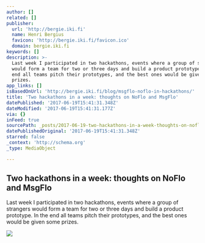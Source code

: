 ```yaml
---
author: []
related: []
publisher:
  url: 'http://bergie.iki.fi'
  name: Henri Bergius
  favicon: 'http://bergie.iki.fi/favicon.ico'
  domain: bergie.iki.fi
keywords: []
description: >-
  Last week I participated in two hackathons, events where a group of strangers
  would form a team for two or three days and build a product prototype. In the
  end all teams pitch their prototypes, and the best ones would be given some
  prizes.
app_links: []
isBasedOnUrl: 'http://bergie.iki.fi/blog/msgflo-noflo-in-hackathons/'
title: 'Two hackathons in a week: thoughts on NoFlo and MsgFlo'
datePublished: '2017-06-19T15:41:31.348Z'
dateModified: '2017-06-19T15:41:31.177Z'
via: {}
inFeed: true
sourcePath: _posts/2017-06-19-two-hackathons-in-a-week-thoughts-on-noflo-and-msgflo.md
datePublishedOriginal: '2017-06-19T15:41:31.348Z'
starred: false
_context: 'http://schema.org'
_type: MediaObject

---
```

<article style=""><h1>Two hackathons in a week: thoughts on NoFlo and MsgFlo</h1><p>Last week I participated in two hackathons, events where a group of strangers would form a team for two or three days and build a product prototype. In the end all teams pitch their prototypes, and the best ones would be given some prizes.</p><img src="https://s3.eu-central-1.amazonaws.com/bergie-iki-fi/recoding_aviation_winners.jpg" /></article>
